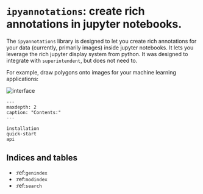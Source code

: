 # `ipyannotations`: create rich annotations in jupyter notebooks.

The `ipyannotations` library is designed to let you create rich annotations
for your data (currently, primarily images) inside jupyter notebooks. It lets
you leverage the rich jupyter display system from python. It was designed to
integrate with `superintendent`, but does not need to.

For example, draw polygons onto images for your machine learning applications:

![interface](img/interface.png)

```{toctree}
---
maxdepth: 2
caption: "Contents:"
---

installation
quick-start
api
```


## Indices and tables

* :ref:`genindex`
* :ref:`modindex`
* :ref:`search`
